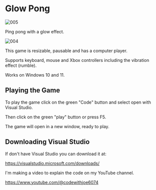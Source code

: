 # Glow Pong


![005](https://github.com/JoeLumbley/Glow-Pong/assets/77564255/6c493d6b-7a2b-48f8-9f47-e9a3f5c2e801)



Ping pong with a glow effect.



![004](https://github.com/JoeLumbley/Glow-Pong/assets/77564255/061a8c13-afc8-47d2-b881-a659734a14fc)






This game is resizable, pausable and has a computer player.

Supports keyboard, mouse and Xbox controllers including the vibration effect (rumble).

Works on Windows 10 and 11.



## Playing the Game

To play the game click on the green "Code" button and select open with Visual Studio.

Then click on the green "play" button or press F5.

The game will open in a new window, ready to play.


## Downloading Visual Studio

If don't have Visual Studio you can download it at:

https://visualstudio.microsoft.com/downloads/




I'm making a video to explain the code on my YouTube channel.

https://www.youtube.com/@codewithjoe6074


